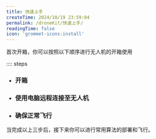 ```yaml
---
title: 快速上手
createTime: 2024/10/19 23:59:04
permalink: /droneKit/快速上手/
readingTime: false
icon: 'grommet-icons:install'
---
```


首次开箱，你可以按照以下顺序进行无人机的开箱使用


:::: steps

- ### 开箱
    <LinkCard title="开箱物料清单" href="/droneKit/开箱物料清单/" > </LinkCard>

- ### 使用电脑远程连接至无人机
    <LinkCard title="配置远程访问" href="/droneKit/配置远程访问/" > </LinkCard>

- ### 确保正常飞行
    <LinkCard title="进行飞行准备" href="/droneKit/进行飞行准备/" > </LinkCard>

当完成以上三步后，接下来你可以进行常用算法的部署和飞行。